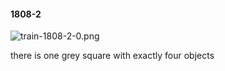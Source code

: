 #### 1808-2
![train-1808-2-0.png](https://github.com/lil-lab/nlvr/raw/master/nlvr/train/images/48/train-1808-2-0.png "train-1808-2-0.png")

there is one grey square with exactly four objects